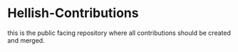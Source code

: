 # Hellish-Contributions
this is the public facing repository where all contributions should be created and merged.
